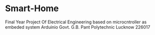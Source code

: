 # Smart-Home
Final Year Project Of Electrical Engineering
based on microcntroller as embeded system Arduinio
Govt. G.B. Pant Polytechnic Lucknow 226017

